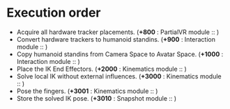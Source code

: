 ﻿# Execution order

- Acquire all hardware tracker placements. (**+800** : PartialVR module :: )
- Convert hardware trackers to humanoid standins. (**+900** : Interaction module :: )
- Copy humanoid standins from Camera Space to Avatar Space. (**+1000** : Interaction module :: )
- Place the IK End Effectors. (**+2000** : Kinematics module :: )
- Solve local IK without external influences. (**+3000** : Kinematics module :: )
- Pose the fingers. (**+3001** : Kinematics module :: )
- Store the solved IK pose. (**+3010** : Snapshot module :: )
